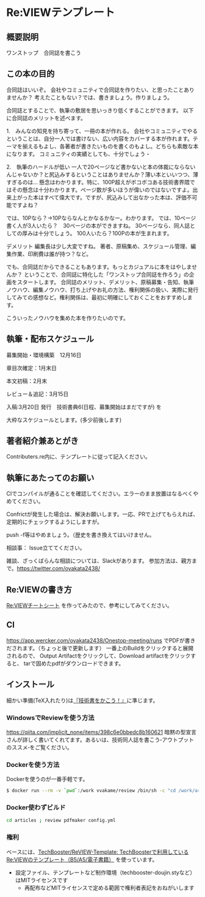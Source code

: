 # Re:VIEWテンプレート

## 概要説明
ワンストップ　合同誌を書こう

## この本の目的
合同誌はいいぞ。
会社やコミュニティで合同誌を作りたい、と思ったことありませんか？
考えたこともない？では、書きましょう。作りましょう。

合同誌とすることで、執筆の敷居を思いっきり低くすることができます。
以下に合同誌のメリットを述べます。

1.　みんなの知見を持ち寄って、一冊の本が作れる。
会社やコミュニティでやるということは、自分一人では書けない、広い内容をカバーする本が作れます。テーマを揃えるもよし、各著者が書きたいものを書くのもよし。どちらも素敵な本になります。
コミュニティの実績としても、十分でしょう・


2.　執筆のハードルが低い
一人で20ページなど書かないと本の体裁にならないんじゃないか？と尻込みするということはありませんか？薄い本といいつつ、薄すぎるのは…
懸念はわかります。特に、100P超えがボコボコある技術書界隈ではその懸念は十分わかります。ページ数が多いほうが偉いのではないですよ。出来上がった本はすべて偉大です。ですが、尻込みして出なかった本は、評価不可能ですよね？

では、10Pなら？→10Pならなんとかなるかなー。わかります。
では、10ページ書く人が3人いたら？　30ページの本ができますね。
30ページなら、同人誌としての厚みは十分でしょう。
100人いたら？100Pの本が生まれます。


デメリット
編集長は少し大変ですね。
著者、原稿集め、スケジュール管理、編集作業、印刷費は誰が持つ？など。

でも、合同誌だからできることもあります。もっとカジュアルに本をはやしませんか？
ということで、合同誌に特化した「ワンストップ合同誌を作ろう」の企画をスタートします。
合同誌のメリット、デメリット、原稿募集・告知、執筆ノウハウ、編集ノウハウ、打ち上げやお礼の方法、権利関係の扱い、実際に発行してみての感想など。権利関係は、最初に明確にしておくことをおすすめします。


こういったノウハウを集めた本を作りたいのです。


## 執筆・配布スケジュール

募集開始・環境構築　12月16日

章目次確定：1月末日

本文初稿：2月末

レビュー＆追記：3月15日

入稿:3月20日 発行　技術書典6(日程、募集開始はまだですが) を

大枠なスケジュールとします。(多少前後します)

## 著者紹介兼あとがき
Contributers.re内に、テンプレートに従って記入ください。

## 執筆にあたってのお願い
CIでコンパイルが通ることを確認してください。エラーのまま放置はなるべくやめてください。

Confrictが発生した場合は、解決お願いします。一応、PRで上げてもらえれば、定期的にチェックするようにしますが。

push -f等はやめましょう。（歴史を書き換えてはいけません。

相談事：
Issue立ててください。

雑談、ざっくばらんな相談については、Slackがあります。
参加方法は、親方まで。https://twitter.com/oyakata2438/
## Re:VIEWの書き方

[Re:VIEWチートシート](https://gist.github.com/erukiti/c4e3189dda179a0f0b73299fb5787838) を作ってみたので、参考にしてみてください。

## CI
https://app.wercker.com/oyakata2438/Onestop-meeting/runs
でPDFが書きだされます。（ちょっと後で更新します）
一番上のBuildをクリックすると展開されるので、
Output Artifactをクリックして、Download artifactをクリックすると、
tarで固めたpdfがダウンロードできます。

## インストール

細かい準備(TeX入れたり)は[『技術書をかこう！』](https://github.com/TechBooster/C89-FirstStepReVIEW-v2)に準じます。

### WindowsでReviewを使う方法

https://qiita.com/implicit_none/items/398c6e0bbedc8b160621
暗黙の型宣言さんが詳しく書いてくれてます。あるいは、技術同人誌を書こう‐アウトプットのススメ‐をご覧ください。

### Dockerを使う方法

Dockerを使うのが一番手軽です。

```sh
$ docker run --rm -v `pwd`:/work vvakame/review /bin/sh -c "cd /work/articles ; review-pdfmaker config.yml"
```

### Docker使わずビルド

```sh
cd articles ; review pdfmaker config.yml
```

### 権利

ベースには、[TechBooster/ReVIEW\-Template: TechBoosterで利用しているRe:VIEWのテンプレート（B5/A5/電子書籍）](https://github.com/TechBooster/ReVIEW-Template) を使っています。

  * 設定ファイル、テンプレートなど制作環境（techbooster-doujin.styなど）はMITライセンスです
    * 再配布などMITライセンスで定める範囲で権利者表記をおねがいします
